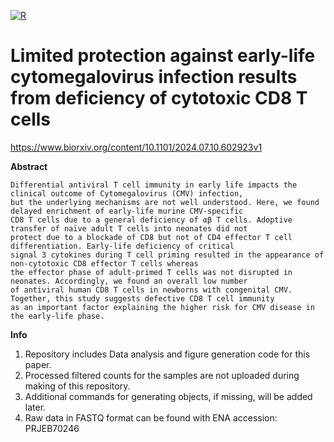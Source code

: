 [![R](https://ziadoua.github.io/m3-Markdown-Badges/badges/R/r1.svg)](https://www.r-project.org/)


# Limited protection against early-life cytomegalovirus infection results from deficiency of cytotoxic CD8 T cells
https://www.biorxiv.org/content/10.1101/2024.07.10.602923v1

**Abstract**
```
Differential antiviral T cell immunity in early life impacts the clinical outcome of Cytomegalovirus (CMV) infection,
but the underlying mechanisms are not well understood. Here, we found delayed enrichment of early-life murine CMV-specific
CD8 T cells due to a general deficiency of αβ T cells. Adoptive transfer of naïve adult T cells into neonates did not
protect due to a blockade of CD8 but not of CD4 effector T cell differentiation. Early-life deficiency of critical 
signal 3 cytokines during T cell priming resulted in the appearance of non-cytotoxic CD8 effector T cells whereas
the effector phase of adult-primed T cells was not disrupted in neonates. Accordingly, we found an overall low number
of antiviral human CD8 T cells in newborns with congenital CMV. Together, this study suggests defective CD8 T cell immunity
as an important factor explaining the higher risk for CMV disease in the early-life phase.
```

**Info**

1. Repository includes Data analysis and figure generation code for this paper.
2. Processed filtered counts for the samples are not uploaded during making of this repository. 
3. Additional commands for generating objects, if missing, will be added later. 
4. Raw data in FASTQ format can be found with ENA accession: PRJEB70246


